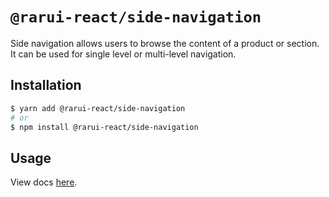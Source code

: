 # `@rarui-react/side-navigation`

Side navigation allows users to browse the content of a product or section. It can be used for single level or multi-level navigation.

## Installation

```sh
$ yarn add @rarui-react/side-navigation
# or
$ npm install @rarui-react/side-navigation
```

## Usage

View docs [here]().
